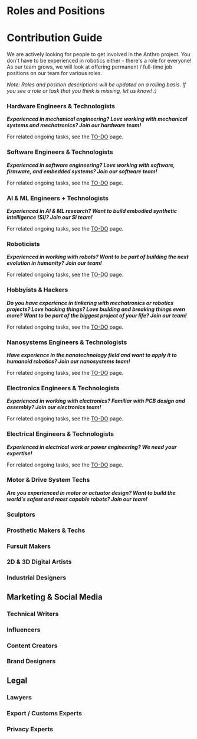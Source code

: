# Roles and Positions

# Contribution Guide

We are actively looking for people to get involved in the Anthro project. You don't have to be experienced in robotics either - there's a role for everyone! As our team grows, we will look at offering permanent / full-time job positions on our team for various roles.

*Note: Roles and position descriptions will be updated on a rolling basis. If you see a role or task that you think is missing, let us know! :)*

### Hardware Engineers & Technologists

***Experienced in mechanical engineering? Love working with mechanical systems and mechatronics? Join our hardware team!***

For related ongoing tasks, see the [TO-DO](TO-DO.md#hardware) page.

### Software Engineers & Technologists

***Experienced in software engineering? Love working with software, firmware, and embedded systems? Join our software team!***

For related ongoing tasks, see the [TO-DO](TO-DO.md#software) page.

### AI & ML Engineers + Technologists

***Experienced in AI & ML research? Want to build embodied synthetic intelligence (SI)? Join our SI team!***

For related ongoing tasks, see the [TO-DO](TO-DO.md#SI) page.

### Roboticists

***Experienced in working with robots? Want to be part of building the next evolution in humanity? Join our team!***

For related ongoing tasks, see the [TO-DO](TO-DO.md) page.

### Hobbyists & Hackers

***Do you have experience in tinkering with mechatronics or robotics projects? Love hacking things? Love building and breaking things even more? Want to be part of the biggest project of your life? Join our team!***

For related ongoing tasks, see the [TO-DO](TO-DO.md#hacker) page.

### Nanosystems Engineers & Technologists 

***Have experience in the nanotechnology field and want to apply it to humanoid robotics? Join our nanosystems team!***

For related ongoing tasks, see the [TO-DO](TO-DO.md#nano) page.

### Electronics Engineers & Technologists

***Experienced in working with electronics? Familiar with PCB design and assembly? Join our electronics team!***

For related ongoing tasks, see the [TO-DO](TO-DO.md#electronics) page.

### Electrical Engineers & Technologists

***Experienced in electrical work or power engineering? We need your expertise!***

For related ongoing tasks, see the [TO-DO](TO-DO.md#electrical) page.

### Motor & Drive System Techs

***Are you experienced in motor or actuator design? Want to build the world's safest and most capable robots? Join our team!***

### Sculptors 

### Prosthetic Makers & Techs

### Fursuit Makers

### 2D & 3D Digital Artists

### Industrial Designers

## Marketing & Social Media

### Technical Writers

### Influencers

### Content Creators

### Brand Designers

## Legal 

### Lawyers

### Export / Customs Experts

### Privacy Experts
